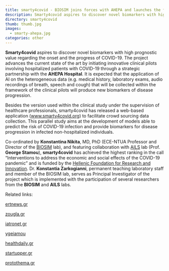 ```yaml
---
title: smarty4covid - BIOSIM joins forces with AHEPA and launches the first clinical pilot involving hospitalized COVID-19 patients with the aim to identify novel biomarkers of infection and disease progression
description: Smarty4covid aspires to discover novel biomarkers with high prognostic value regarding the onset and the progress of COVID-19.
directory: smarty4covid
thumb: thumb.jpg
images:
  - smarty-ahepa.jpg
categories: other
---
```

<p><strong>Smarty4covid</strong> aspires to discover novel biomarkers with high prognostic value regarding the onset and the progress of COVID-19. Τhe project advances the current state of the art by initiating innovative clinical pilots involving
  hospitalized patients with COVID-19 through a strategic partnership with the <strong>AHEPA Hospital</strong>. It is expected that the application of AI on the heterogeneous data (e.g. medical history, laboratory exams, audio recordings of breath,
  speech and cough) that will be collected within the framework of the clinical pilots will produce new biomarkers of disease progression.</p>
<p>Besides the version used within the clinical study under the supervision of healthcare professionals, smarty4covid has released a web-based application (<a href="http://www.smarty4covid.org/">www.smarty4covid.org</a>) to facilitate crowd sourcing
  data collection. This parallel study aims at the development of models able to predict the risk of COVID-19 infection and provide biomarkers for disease progression in infected non-hospitalized individuals.</p>
<p>Co-ordinated by <strong>Konstantina Nikita</strong>, MD, PhD (ECE-NTUA Professor and Director of the <a href="http://www.biosim.ntua.gr/">BIOSIM</a> lab), and featuring collaboration with <a href="https://www.ails.ece.ntua.gr/">AILS</a> lab (Prof.
  <strong>George Stamou</strong>), <strong>smarty4covid</strong> has achieved the highest ranking in the call “Interventions to address the economic and social effects of the COVID-19 pandemic” and is funded by the <a
    href="https://www.elidek.gr/">Hellenic Foundation for Research and Innovation</a>. Dr. <strong>Konstantia Zarkogianni</strong>, permanent teaching laboratory staff and member of the BIOSIM lab, serves as Principal Investigator of the project
  which is implemented with the participation of several researchers from the <strong>BIOSIM</strong> and <strong>AILS</strong> labs.</p>
<p>Related links:</p>
<p><a href="https://www.ertnews.gr/eidiseis/epistimi/dyo-anases-mia-diagnosi-me-vasi-to-ai/">ertnews.gr</a></p>
<p><a href="https://www.zougla.gr/ygeia/article/to-smarty4covid-stin-proti-grami">zougla.gr</a></p>
<p><a href="https://www.iatronet.gr/article/105424/to-smarty4covid-sthn-proth-grammh?fbclid=IwAR1NJVPcqnOfHBVpA6P92KBWSE2hwt730xyE3KMKVc5p0XWh-TIzGCY8XEo#google_vignette">iatronet,gr</a></p>
<p><a
    href="https://ygeiamou.gr/%CE%B5%CE%B9%CE%B4%CE%AE%CF%83%CE%B5%CE%B9%CF%82/%CF%80%CE%BF%CE%BB%CE%B9%CF%84%CE%B9%CE%BA%CE%AE-%CF%85%CE%B3%CE%B5%CE%AF%CE%B1%CF%82/245928/sinergasia-eb-ke-achepa-se-protoporiako-montelo-prognosis-tis-exelixis-tis-covid-19/?fbclid=IwAR3xT7b7oVXto_eJ-dFkQfharD7IUylceeot56vCNcL-Eg250_iTKxjvDBk">ygeiamou</a>
</p>
<p><a href="https://healthdaily.gr/2021/11/30/smarty4covid-xekina-erevnitiki-meleti-se-nosilevomenous-astheneis-covid-19/">healthdaily.gr</a></p>
<p><a href="https://startupper.gr/news/78076/i-smarty4covid-syllegei-ichitika-dedomena-gia-covid-provlepseis/?fbclid=IwAR1NJVPcqnOfHBVpA6P92KBWSE2hwt730xyE3KMKVc5p0XWh-TIzGCY8XEo">startupper.gr</a></p>
<p><a href="https://www.protothema.gr/greece/article/1186693/sunergasia-eb-kai-ahepa-se-protoporiako-modelo-prognosis-tis-exelixis-tis-covid-19/?fbclid=IwAR3ObxQAe23NS1RLpnl5AwY2GtjNqpQYrCKUyMIcujHfVRBhjZq3mWCtl08">protothema.gr</a></p>
